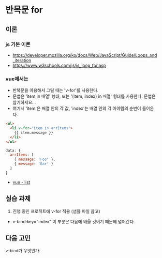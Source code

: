 # 반목문 for

## 이론

### js 기본 이론
- https://developer.mozilla.org/ko/docs/Web/JavaScript/Guide/Loops_and_iteration
- https://www.w3schools.com/js/js_loop_for.asp

### vue에서는
- 반복문을 이용해서 그릴 때는 'v-for'를 사용한다.
- 문법은 'item in 배열' 형태, 또는 '(item, index) in 배열' 형태를 사용한다.
문법은 암기하세요...
- 여기서 'item'은 배열 안의 각 값, 'index'는 배열 안의 각 아이템의 순번이 들어온다.

~~~html
<ul>
  <li v-for="item in arrItems">
    {{ item.message }}
  </li>
</ul>
~~~

~~~js
data: {
  arrItems: [
    { message: 'Foo' },
    { message: 'Bar' }
  ]
}
~~~

- [vue - list](https://kr.vuejs.org/v2/guide/list.html)

## 실습 과제
1. 진행 중인 프로젝트에 v-for 적용 (샘플 파일 참고)
  - v-bind:key="index" 이 부분은 다음에 배울 것이기 때문에 넘어간다.

## 다음 고민
v-bind가 무엇인가.